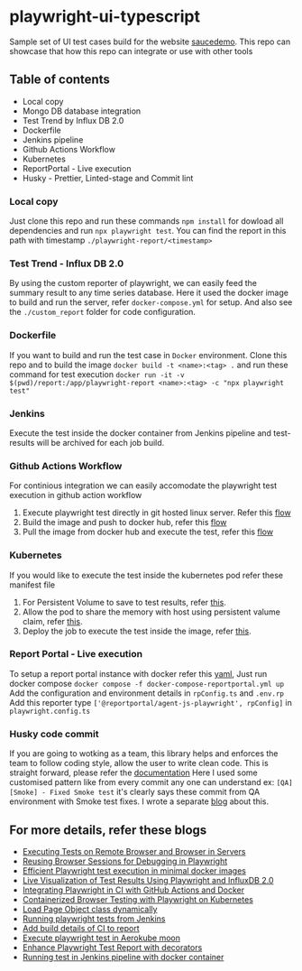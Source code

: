 # playwright-ui-typescript

Sample set of UI test cases build for the website [saucedemo](https://saucedemo.com). This repo can showcase that how this repo can
integrate or use with other tools

## Table of contents

- Local copy
- Mongo DB database integration
- Test Trend by Influx DB 2.0
- Dockerfile
- Jenkins pipeline
- Github Actions Workflow
- Kubernetes
- ReportPortal - Live execution
- Husky - Prettier, Linted-stage and Commit lint

### Local copy

Just clone this repo and run these commands `npm install` for dowload all dependencies and run `npx playwright test`. You can find the
report in this path with timestamp `./playwright-report/<timestamp>`

### Test Trend - Influx DB 2.0

By using the custom reporter of playwright, we can easily feed the summary result to any time series database. Here it used the docker image
to build and run the server, refer `docker-compose.yml` for setup. And also see the `./custom_report` folder for code configuration.

### Dockerfile

If you want to build and run the test case in `Docker` environment. Clone this repo and to build the image `docker build -t <name>:<tag> .`
and run these command for test execution `docker run -it -v $(pwd)/report:/app/playwright-report <name>:<tag> -c "npx playwright test"`

### Jenkins

Execute the test inside the docker container from Jenkins pipeline and test-results will be archived for each job build.

### Github Actions Workflow

For continious integration we can easily accomodate the playwright test execution in github action workflow

1. Execute playwright test directly in git hosted linux server. Refer this
   [flow](https://github.com/thananauto/playwright-ui-typescript/blob/main/.github/workflows/playwright-test.yml)
2. Build the image and push to docker hub, refer this
   [flow](https://github.com/thananauto/playwright-ui-typescript/blob/main/.github/workflows/docker-registry.yml)
3. Pull the image from docker hub and execute the test, refer this
   [flow](https://github.com/thananauto/playwright-ui-typescript/blob/main/.github/workflows/test-from-docker.yml)

### Kubernetes

If you would like to execute the test inside the kubernetes pod refer these manifest file

1. For Persistent Volume to save to test results, refer
   [this](https://github.com/thananauto/playwright-ui-typescript/blob/main/k8s-manifests/pv.yml).
2. Allow the pod to share the memory with host using persistent valume claim, refer
   [this](https://github.com/thananauto/playwright-ui-typescript/blob/main/k8s-manifests/pvc.yml).
3. Deploy the job to execute the test inside the image, refer
   [this](https://github.com/thananauto/playwright-ui-typescript/blob/main/k8s-manifests/job.yml).

### Report Portal - Live execution
To setup a report portal instance with docker refer this [yaml](https://github.com/thananauto/playwright-ui-typescript/blob/main/docker-compose-reportportal.yml), Just run docker compose `docker compose -f docker-compose-reportportal.yml up`
Add the configuration and environment details in `rpConfig.ts` and `.env.rp`
Add this reporter type `['@reportportal/agent-js-playwright', rpConfig]` in `playwright.config.ts`

### Husky code commit
If you are going to wotking as a team, this library helps and enforces the team to follow coding style, allow the user to write clean code. This is straight forward, please refer the [documentation](https://typicode.github.io/husky/)
Here I used some customised pattern like from every commit any one can understand ex: `[QA][Smoke] - Fixed Smoke test` it's clearly says these commit from QA environment with Smoke test fixes. I wrote a separate [blog](https://medium.com/@thananjayan1988/apply-custom-rules-for-git-commit-messages-husky-6743680366be) about this.

## For more details, refer these blogs
- [Executing Tests on Remote Browser and Browser in Servers](https://medium.com/@thananjayan1988/playwright-executing-tests-on-remote-browser-and-browser-in-servers-48c9979b5b4f)
- [Reusing Browser Sessions for Debugging in Playwright](https://medium.com/@thananjayan1988/reusing-browser-sessions-for-debugging-in-playwright-bac94cd6d999)
- [Efficient Playwright test execution in minimal docker images](https://medium.com/@thananjayan1988/optimize-the-docker-image-for-playwright-tests-3688c7d4be5f)
- [Live Visualization of Test Results Using Playwright and InfluxDB 2.0](https://medium.com/@thananjayan1988/live-visualization-of-test-results-using-playwright-and-influxdb-2-0-2a193656dda2)
- [Integrating Playwright in CI with GitHub Actions and Docker](https://medium.com/@thananjayan1988/integrating-playwright-in-ci-with-github-actions-and-docker-7baafe76de99)
- [Containerized Browser Testing with Playwright on Kubernetes](https://medium.com/@thananjayan1988/containerized-browser-testing-with-playwright-on-kubernetes-09743e5d2362)
- [Load Page Object class dynamically ](https://medium.com/@thananjayan1988/optimizing-playwright-tests-with-dynamic-page-object-loading-dfda67be81e4)
- [Running playwright tests from Jenkins](https://medium.com/@thananjayan1988/ci-cd-pipeline-running-playwright-tests-in-jenkins-with-docker-f9f08fda4bfc)
- [Add build details of CI to report](https://medium.com/@thananjayan1988/how-playwright-metadata-elevates-reporting-in-ci-cd-5f4460b7b795)
- [Execute playwright test in Aerokube moon](https://medium.com/devops-dev/deploying-aerokube-moon-for-browser-automation-with-playwright-using-helm-20ece0964048)
- [Enhance Playwright Test Report with decorators](https://medium.com/@thananjayan1988/how-to-enhance-the-playwright-html-report-using-test-step-with-typescript-decorator-4b45797a3031)
- [Running test in Jenkins pipeline with docker container](https://medium.com/@thananjayan1988/ci-cd-pipeline-running-playwright-tests-in-jenkins-with-docker-f9f08fda4bfc)



